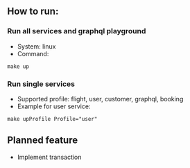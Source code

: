 ## How to run:
### Run all services and graphql playground
- System: linux
- Command:
```
make up
```

### Run single services
- Supported profile: flight, user, customer, graphql, booking
- Example for user service:
```
make upProfile Profile="user"
```
## Planned feature
- Implement transaction
